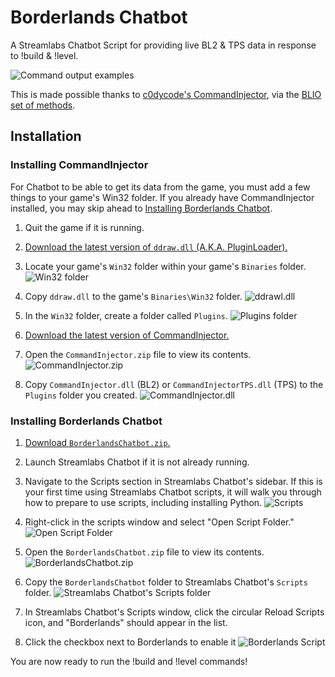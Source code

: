 # Borderlands Chatbot
A Streamlabs Chatbot Script for providing live BL2 &amp; TPS data in response to !build &amp; !level.

![Command output examples](https://i.imgur.com/sVpDAik.png)

This is made possible thanks to [c0dycode's CommandInjector](https://github.com/c0dycode/BL-CommandInjector), via the [BLIO set of methods](https://github.com/mopioid/BLIO).

## Installation

### Installing CommandInjector
For Chatbot to be able to get its data from the game, you must add a few things to your game's Win32 folder. If you already have CommandInjector installed, you may skip ahead to [Installing Borderlands Chatbot](#installing-borderlands-chatbot).

1. Quit the game if it is running.
2. [Download the latest version of `ddraw.dll` (A.K.A. PluginLoader).](https://github.com/c0dycode/BorderlandsPluginLoader/releases)
3. Locate your game's `Win32` folder within your game's `Binaries` folder. ![Win32 folder](https://i.imgur.com/t6OI06l.png)

4. Copy `ddraw.dll` to the game's `Binaries\Win32` folder. ![ddrawl.dll](https://i.imgur.com/FHfiSqg.png)

5. In the `Win32` folder, create a folder called `Plugins`. ![Plugins folder](https://i.imgur.com/CDdoKDs.png)

7. [Download the latest version of CommandInjector.](https://github.com/c0dycode/BL-CommandInjector/blob/master/CommandInjector.zip)

6. Open the `CommandInjector.zip` file to view its contents. ![CommandInjector.zip](https://i.imgur.com/r1I3b26.png)

7. Copy `CommandInjector.dll` (BL2) or `CommandInjectorTPS.dll` (TPS) to the `Plugins` folder you created. ![CommandInjector.dll](https://i.imgur.com/U9OSqcV.png)

### Installing Borderlands Chatbot

1. [Download `BorderlandsChatbot.zip`.](https://github.com/mopioid/Borderlands-Chatbot/blob/master/BorderlandsChatbot.zip)
2. Launch Streamlabs Chatbot if it is not already running.
3. Navigate to the Scripts section in Streamlabs Chatbot's sidebar. If this is your first time using Streamlabs Chatbot scripts, it will walk you through how to prepare to use scripts, including installing Python. ![Scripts](https://i.imgur.com/be7rfSO.png)

4. Right-click in the scripts window and select "Open Script Folder." ![Open Script Folder](https://i.imgur.com/h09j7jM.png)

5. Open the `BorderlandsChatbot.zip` file to view its contents. ![BorderlandsChatbot.zip](https://i.imgur.com/9TW85Di.png)

6. Copy the `BorderlandsChatbot` folder to Streamlabs Chatbot's `Scripts` folder. ![Streamlabs Chatbot's `Scripts` folder](https://i.imgur.com/uPDdSag.png)

7. In Streamlabs Chatbot's Scripts window, click the circular Reload Scripts icon, and "Borderlands" should appear in the list.

8. Click the checkbox next to Borderlands to enable it ![Borderlands Script](https://i.imgur.com/gOWvMli.png)

You are now ready to run the !build and !level commands!
